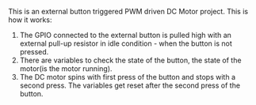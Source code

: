This is an external button triggered PWM driven DC Motor project. This is how it works:
1) The GPIO connected to the external button is pulled high with an external pull-up resistor in idle condition - when the button is not pressed.
2) There are variables to check the state of the button, the state of the motor(is the motor running).
3) The DC motor spins with first press of the button and stops with a second press. The variables get reset after the second press of the button.
